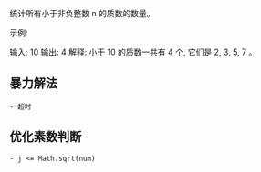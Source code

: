 统计所有小于非负整数 n 的质数的数量。

示例:

输入: 10
输出: 4
解释: 小于 10 的质数一共有 4 个, 它们是 2, 3, 5, 7 。

## 暴力解法
    - 超时

## 优化素数判断
    - j <= Math.sqrt(num)